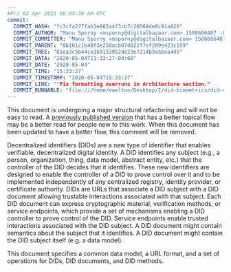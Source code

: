 ```yaml
---
#Fri 02 Apr 2021 06:04:39 AM UTC
commit:
  COMMIT_HASH: "fc3cfa277fab1e883a4f3cb7c20568de6c91a826"
  COMMIT_AUTHOR: "Manu Sporny <msporny@digitalbazaar.com> 1588606407 -0400"
  COMMIT_COMMITTER: "Manu Sporny <msporny@digitalbazaar.com> 1588606407 -0400"
  COMMIT_PARENT: "0b101c1b48f3e250acb07d021f7ef289e423c159"
  COMMIT_TREE: "81ea3c5b44ca3b9133052de23e7214b9aa6ea4d5"
  COMMIT_DATA: "2020-05-04T11:33:27-04:00"
  COMMIT_DATE: "2020-05-04"
  COMMIT_TIME: "15:33:27"
  COMMIT_TIMESTAMP: "2020-05-04T15:33:27"
  COMMIT_LINE: ""Fix formatting overruns in Architecture section."
  COMMIT_RUNNABLE: "file:///home/ewelton/Desktop/I/did-biometrics/did-core-dataset/analysis/gitinfo/fc3cfa277fab1e883a4f3cb7c20568de6c91a826/snapshot/index.html"
---
```


<section id="abstract">
<p class="issue">
This document is undergoing a major structural refactoring and will not be easy
to read. A <a href="https://www.w3.org/TR/2019/WD-did-core-20191209/">previously
published version</a> that has a better topical flow may be a better read for
people new to this work. When this document has been updated to have a
better flow, this comment will be removed.
    </p>
<p>
<a>Decentralized identifiers</a> (DIDs) are a new type of identifier that
enables verifiable, decentralized digital identity. A <a>DID</a> identifies any
subject (e.g., a person, organization, thing, data model, abstract entity, etc.)
that the controller of the <a>DID</a> decides that it identifies. These new
identifiers are designed to enable the controller of a <a>DID</a> to prove
control over it and to be implemented independently of any centralized registry,
identity provider, or certificate authority. <a>DID</a>s are URLs that associate
a <a>DID subject</a> with a <a>DID document</a> allowing trustable interactions
associated with that subject. Each <a>DID document</a> can express cryptographic
material, verification methods, or <a>service endpoints</a>, which provide a set
of mechanisms enabling a <a>DID controller</a> to prove control of the
<a>DID</a>. <a>Service endpoints</a> enable trusted interactions associated with
the <a>DID subject</a>. A <a>DID document</a> might contain semantics about the
subject that it identifies. A <a>DID document</a> might contain the <a>DID
subject</a> itself (e.g. a data model).
    </p>
<p>
This document specifies a common data model, a URL format, and a set of
operations for <a>DIDs</a>, <a>DID documents</a>, and <a>DID methods</a>.
    </p>
</section>
